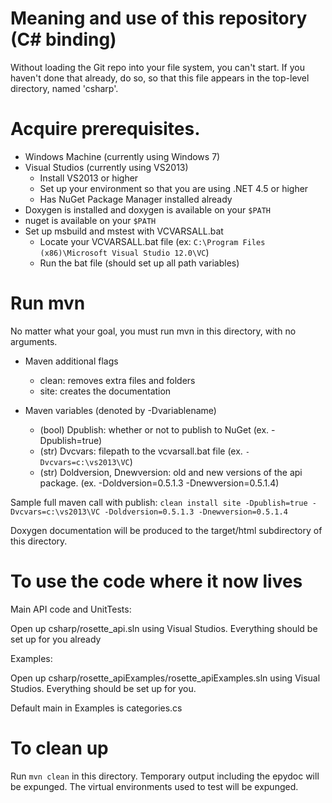 Meaning and use of this repository (C# binding)
=============================

Without loading the Git repo into your file system, you can't start.  If you haven't
done that already, do so, so that this file appears in the top-level directory,
named 'csharp'.

Acquire prerequisites.
=================
- Windows Machine (currently using Windows 7)
- Visual Studios (currently using VS2013)
  - Install VS2013 or higher
  - Set up your environment so that you are using .NET 4.5 or higher
  - Has NuGet Package Manager installed already
- Doxygen is installed and doxygen is available on your `$PATH`
- nuget is available on your `$PATH`
- Set up msbuild and mstest with VCVARSALL.bat
  - Locate your VCVARSALL.bat file (ex: `C:\Program Files (x86)\Microsoft Visual Studio 12.0\VC`)
  - Run the bat file (should set up all path variables)

Run mvn
==============
No matter what your goal, you must run mvn in this directory, with no arguments.

- Maven additional flags
  - clean: removes extra files and folders
  - site: creates the documentation

- Maven variables (denoted by -Dvariablename)
  - (bool) Dpublish: whether or not to publish to NuGet (ex. -Dpublish=true)
  - (str) Dvcvars: filepath to the vcvarsall.bat file (ex. `-Dvcvars=c:\vs2013\VC`)
  - (str) Doldversion, Dnewversion: old and new versions of the api package. (ex. -Doldversion=0.5.1.3 -Dnewversion=0.5.1.4)
  
Sample full maven call with publish: `clean install site -Dpublish=true -Dvcvars=c:\vs2013\VC -Doldversion=0.5.1.3 -Dnewversion=0.5.1.4`

Doxygen documentation will be produced to the target/html subdirectory of this
directory.

To use the code where it now lives
=============
Main API code and UnitTests:

Open up csharp/rosette_api.sln using Visual Studios. Everything should be set up for you already

Examples:

Open up csharp/rosette_apiExamples/rosette_apiExamples.sln using Visual Studios. Everything should be set up for you.

Default main in Examples is categories.cs

To clean up
============
Run `mvn clean` in this directory.  Temporary output including the epydoc will
be expunged.  The virtual environments used to test will be expunged.  
